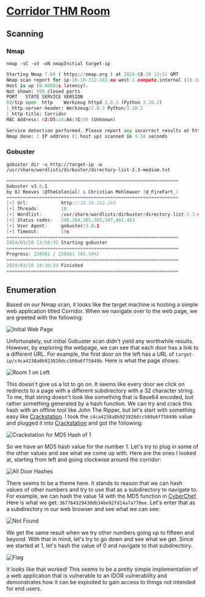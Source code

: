 # [Corridor THM Room](https://tryhackme.com/r/room/corridor)
## Scanning
### Nmap
```
nmap -sC -sV -oN nmapInitial target-ip
```

```python
Starting Nmap 7.60 ( https://nmap.org ) at 2024-03-20 13:51 GMT
Nmap scan report for ip-10-10-212-243.eu-west-1.compute.internal (10.10.212.243)
Host is up (0.00081s latency).
Not shown: 999 closed ports
PORT   STATE SERVICE VERSION
80/tcp open  http    Werkzeug httpd 2.0.3 (Python 3.10.2)
|_http-server-header: Werkzeug/2.0.3 Python/3.10.2
|_http-title: Corridor
MAC Address: 02:D5:24:A6:5C:99 (Unknown)

Service detection performed. Please report any incorrect results at https://nmap.org/submit/ .
Nmap done: 1 IP address (1 host up) scanned in 9.18 seconds
```

### Gobuster
```
gobuster dir -u http://target-ip -w /usr/share/wordlists/dirbuster/directory-list-2.3-medium.txt
```

```go
===============================================================
Gobuster v3.0.1
by OJ Reeves (@TheColonial) & Christian Mehlmauer (@_FireFart_)
===============================================================
[+] Url:            http://10.10.212.243
[+] Threads:        10
[+] Wordlist:       /usr/share/wordlists/dirbuster/directory-list-2.3-medium.txt
[+] Status codes:   200,204,301,302,307,401,403
[+] User Agent:     gobuster/3.0.1
[+] Timeout:        10s
===============================================================
2024/03/20 13:58:32 Starting gobuster
===============================================================
Progress: 220561 / 220561 (83.34%)
===============================================================
2024/03/20 14:30:33 Finished
===============================================================
```

## Enumeration
Based on our Nmap scan, it looks like the target machine is hosting a simple web application titled Corridor. When we navigate over to the web page, we are greeted with the following:

![Initial Web Page](https://github.com/morganbritt19/TryHackMe-Writeups/assets/60797871/f00b7a93-1287-44cc-8886-e3764967e90a)


Unfortunately, out initial Gobuster scan didn't yield any worthwhile results. However, by exploring the webpage, we can see that each door has a link to a different URL. For example, the first door on the left has a URL of `target-ip/c4ca4238a0b923820dcc509a6f75849b`. Here is what the page shows:

![Room 1 on Left](https://github.com/morganbritt19/TryHackMe-Writeups/assets/60797871/3222eb53-daf8-4148-891d-61770e287313)


This doesn't give us a lot to go on. It seems like every door we click on redirects to a page with a different subdirectory with a 32 character string. To me, that string doesn't look like something that is Base64 encoded, but rather something generated by a hash function. We can try and crack this hash with an offline tool like John The Ripper, but let's start with something easy like [Crackstation](https://crackstation.net/). I took the `c4ca4238a0b923820dcc509a6f75849b` value and plugged it into [Crackstation](https://crackstation.net/) and got the following:

![Crackstation for MD5 Hash of 1](https://github.com/morganbritt19/TryHackMe-Writeups/assets/60797871/336b8a20-27f2-46bb-92ec-df178c85a2e0)


So we have an MD5 hash value for the number 1. Let's try to plug in some of the other values and see what we come up with. Here are the ones I looked at, starting from left and going clockwise around the corridor:

![All Door Hashes](https://github.com/morganbritt19/TryHackMe-Writeups/assets/60797871/7813edae-1c7b-4238-80f3-30189c07e691)


There seems to be a theme here. It stands to reason that we can hash values of other numbers and try to use that as a subdirectory to navigate to. For example, we can hash the value 14 with the MD5 function in [CyberChef](https://cyberchef.org). Here is what we get: `367764329430db34be92fd14a7a770ee`. Let's enter that as a subdirectory in our web browser and see what we can see:

![Not Found](https://github.com/morganbritt19/TryHackMe-Writeups/assets/60797871/3efe96f5-a725-4432-a50c-06c73650a2d8)


We get the same result when we try other numbers going up to fifteen and beyond. With that in mind, let's try to go down and see what we get. Since we started at 1, let's hash the value of 0 and navigate to that subdirectory. 

![Flag](https://github.com/morganbritt19/TryHackMe-Writeups/assets/60797871/c685cf78-31ce-48eb-945e-61196667e431)


It looks like that worked! This seems to be a pretty simple implementation of a web application that is vulnerable to an IDOR vulnerability and demonstrates how it can be exploited to gain access to things not intended for end users. 
